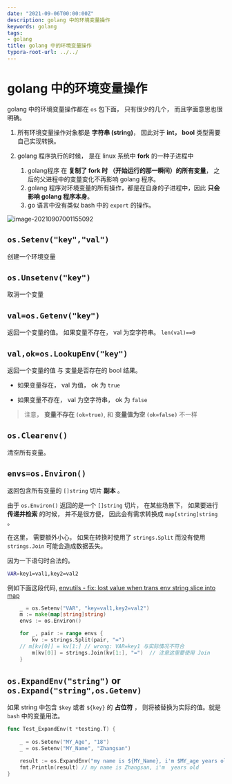 ```yaml
---
date: "2021-09-06T00:00:00Z"
description: golang 中的环境变量操作
keywords: golang
tags:
- golang
title: golang 中的环境变量操作
typora-root-url: ../../
---
```


# golang 中的环境变量操作

golang 中的环境变量操作都在 `os` 包下面， 只有很少的几个， 而且字面意思也很明确。 

1. 所有环境变量操作对象都是 **字符串 (string)**， 因此对于 **int， bool** 类型需要自己实现转换。

2. golang 程序执行的时候， 是在 linux 系统中 **fork** 的一种子进程中

   1. golang程序 在 **复制了 fork 时 （开始运行的那一瞬间）的所有变量**， 之后的父进程中的变量变化不再影响 golang 程序。 
   2. golang 程序对环境变量的所有操作，都是在自身的子进程中，因此 **只会影响 golang 程序本身**。
   3. go 语言中没有类似 bash 中的 `export` 的操作。

   

![image-20210907001155092](/assets/img/post/2021/2021-09-06-golang-os-env-operation/image-20210907001155092.png)



## `os.Setenv("key","val")`

创建一个环境变量



## `os.Unsetenv("key")`

取消一个变量



## `val=os.Getenv("key")`

返回一个变量的值。 如果变量不存在， val 为空字符串。 `len(val)==0`



## `val,ok=os.LookupEnv("key")`

返回一个变量的值 与 变量是否存在的 bool 结果。

+ 如果变量存在， val 为值， ok 为 `true`

+ 如果变量不存在， val 为空字符串， ok 为 `false`



> 注意， **变量不存在  `(ok=true)`**, 和 **变量值为空 `(ok=false)`** 不一样



## `os.Clearenv()`

清空所有变量。



## `envs=os.Environ()`

返回包含所有变量的 `[]string` 切片 **副本** 。

由于 `os.Environ()` 返回的是一个 `[]string`  切片， 在某些场景下， 如果要进行 **传递并检索** 的时候， 并不是很方便， 因此会有需求转换成 `map[string]string` 。 

在这里， 需要额外小心， 如果在转换时使用了 `strings.Split` 而没有使用 `strings.Join` 可能会造成数据丢失。 

因为一下语句时合法的。

```bash
VAR=key1=val1,key2=val2
```



例如下面这段代码,  [envutils - fix: lost value when trans env string slice into map](https://github.com/tangx/envutils/commit/ca10e1c057193283ef308ae708ef421de3d1ec1b)





```go
	_ = os.Setenv("VAR", "key=val1,key2=val2")
	m := make(map[string]string)
	envs := os.Environ()

	for _, pair := range envs {
		kv := strings.Split(pair, "=")
    // m[kv[0]] = kv[1:] // wrong: VAR=key1 与实际情况不符合
		m[kv[0]] = strings.Join(kv[1:], "=")  // 注意这里要使用 Join
	}
```



## `os.ExpandEnv("string")`  or `os.Expand("string",os.Getenv)`

如果 string 中包含 `$key` 或者 `${key}`  的 **占位符** ， 则将被替换为实际的值。就是 `bash` 中的变量用法。

```go
func Test_ExpandEnv(t *testing.T) {
  
	_ = os.Setenv("MY_Age", "18")
	_ = os.Setenv("MY_Name", "Zhangsan")

	result := os.ExpandEnv("my name is ${MY_Name}, i'm $MY_age years old")
	fmt.Println(result) // my name is Zhangsan, i'm  years old
}
```



